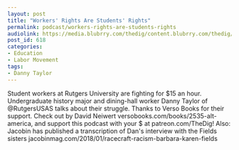 ```yaml
---
layout: post
title: "Workers' Rights Are Students' Rights"
permalink: podcast/workers-rights-are-students-rights
audiolink: https://media.blubrry.com/thedig/content.blubrry.com/thedig/The_Dig_-_EP_82_-DannyTaylor.mp3
post_id: 618
categories: 
- Education
- Labor Movement
tags: 
- Danny Taylor
---
```


Student workers at Rutgers University are fighting for $15 an hour. Undergraduate history major and dining-hall worker Danny Taylor of @RutgersUSAS talks about their struggle. Thanks to Verso Books for their support. Check out 
 by David Neiwert versobooks.com/books/2535-alt-america, and support this podcast with your $ at patreon.com/TheDig! Also: Jacobin has published a transcription of Dan's interview with the Fields sisters jacobinmag.com/2018/01/racecraft-racism-barbara-karen-fields